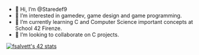 - 👋 Hi, I’m @Staredef9
- 👀 I’m interested in gamedev, game design and game programming.
- 🌱 I’m currently learning C and Computer Science important concepts at School 42 Firenze.
- 💞️ I’m looking to collaborate on C projects.

[![fsalvett's 42 stats](https://badge42.vercel.app/api/v2/clfuug9fy003008l0wzr5gf4l/stats?cursusId=21&coalitionId=284)](https://github.com/JaeSeoKim/badge42)
<!---
Staredef9/Staredef9 is a ✨ special ✨ repository because its `README.md` (this file) appears on your GitHub profile.
You can click the Preview link to take a look at your changes.
--->
